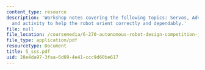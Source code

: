 ```yaml
---
content_type: resource
description: 'Workshop notes covering the following topics: Servos, Advanced?Sensors,
  and activity to help the robot orient correctly and dependably.'
file: null
file_location: /coursemedia/6-270-autonomous-robot-design-competition-january-iap-2005/28e4da973faa6d894e41ccc9d60be617_5_sss.pdf
file_type: application/pdf
resourcetype: Document
title: 5_sss.pdf
uid: 28e4da97-3faa-6d89-4e41-ccc9d60be617
---
```

